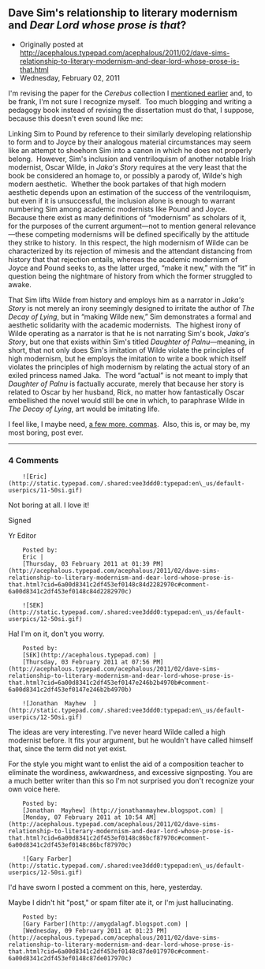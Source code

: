 ## Dave Sim's relationship to literary modernism and <em>Dear Lord whose prose is that</em>?

 * Originally posted at http://acephalous.typepad.com/acephalous/2011/02/dave-sims-relationship-to-literary-modernism-and-dear-lord-whose-prose-is-that.html
 * Wednesday, February 02, 2011



I'm revising the paper for the _Cerebus_ collection I [mentioned earlier](http://acephalous.typepad.com/acephalous/2010/08/cerebus-and-modernist-freedom-revisited.html) and, to be frank, I'm not sure I recognize myself.  Too much blogging and writing a pedagogy book instead of revising the dissertation must do that, I suppose, because this doesn't even sound like me:

Linking Sim to Pound by reference to their similarly developing relationship to form and to Joyce by their analogous material circumstances may seem like an attempt to shoehorn Sim into a canon in which he does not properly belong.  However, Sim's inclusion and ventriloquism of another notable Irish modernist, Oscar Wilde, in _Jaka's Story_ requires at the very least that the book be considered an homage to, or possibly a parody of, Wilde's high modern aesthetic.  Whether the book partakes of that high modern aesthetic depends upon an estimation of the success of the ventriloquism, but even if it is unsuccessful, the inclusion alone is enough to warrant numbering Sim among academic modernists like Pound and Joyce.  Because there exist as many definitions of “modernism” as scholars of it, for the purposes of the current argument—not to mention general relevance—these competing modernisms will be defined specifically by the attitude they strike to history.  In this respect, the high modernism of Wilde can be characterized by its rejection of mimesis and the attendant distancing from history that that rejection entails, whereas the academic modernism of Joyce and Pound seeks to, as the latter urged, “make it new,” with the “it” in question being the nightmare of history from which the former struggled to awake. 

That Sim lifts Wilde from history and employs him as a narrator in _Jaka's Story_ is not merely an irony seemingly designed to irritate the author of _The Decay of Lying_, but in “making Wilde new,” Sim demonstrates a formal and aesthetic solidarity with the academic modernists.  The highest irony of Wilde operating as a narrator is that he is not narrating Sim's book, _Jaka's Story_, but one that exists within Sim's titled _Daughter of Palnu_—meaning, in short, that not only does Sim's imitation of Wilde violate the principles of high modernism, but he employs the imitation to write a book which itself violates the principles of high modernism by relating the actual story of an exiled princess named Jaka.  The word “actual” is not meant to imply that _Daughter of Palnu_ is factually accurate, merely that because her story is related to Oscar by her husband, Rick, no matter how fantastically Oscar embellished the novel would still be one in which, to paraphrase Wilde in _The Decay of Lying_, art would be imitating life.

I feel like, I maybe need, [a few more, commas](http://acephalous.typepad.com/acephalous/2008/11/what-is-it-with-students-and-with-commas.html).  Also, this is, or may be, my most boring, post ever. 

		

* * *

### 4 Comments 

		

                
[]()

	

		![Eric](http://static.typepad.com/.shared:vee3ddd0:typepad:en\_us/default-userpics/11-50si.gif)
	

	

		

Not boring at all. I love it!  

Signed  

Yr Editor

	

		Posted by:
		Eric |
		[Thursday, 03 February 2011 at 01:39 PM](http://acephalous.typepad.com/acephalous/2011/02/dave-sims-relationship-to-literary-modernism-and-dear-lord-whose-prose-is-that.html?cid=6a00d8341c2df453ef0148c84d2282970c#comment-6a00d8341c2df453ef0148c84d2282970c)

[]()

	

		![SEK](http://static.typepad.com/.shared:vee3ddd0:typepad:en\_us/default-userpics/12-50si.gif)
	

	

		

Ha!  I'm on it, don't you worry.

	

		Posted by:
		[SEK](http://acephalous.typepad.com) |
		[Thursday, 03 February 2011 at 07:56 PM](http://acephalous.typepad.com/acephalous/2011/02/dave-sims-relationship-to-literary-modernism-and-dear-lord-whose-prose-is-that.html?cid=6a00d8341c2df453ef0147e246b2b4970b#comment-6a00d8341c2df453ef0147e246b2b4970b)

[]()

	

		![Jonathan  Mayhew  ](http://static.typepad.com/.shared:vee3ddd0:typepad:en\_us/default-userpics/12-50si.gif)
	

	

		

The ideas are very interesting.  I've never heard Wilde called a high modernist before.  It fits your argument, but he wouldn't have called himself that, since the term did not yet exist.  

For the style you might want to enlist the aid of a composition teacher to eliminate the wordiness, awkwardness, and excessive signposting. You are a much better writer than this  so I'm not surprised you don't recognize your own voice here. 

	

		Posted by:
		[Jonathan  Mayhew] (http://jonathanmayhew.blogspot.com) |
		[Monday, 07 February 2011 at 10:54 AM](http://acephalous.typepad.com/acephalous/2011/02/dave-sims-relationship-to-literary-modernism-and-dear-lord-whose-prose-is-that.html?cid=6a00d8341c2df453ef0148c86bcf87970c#comment-6a00d8341c2df453ef0148c86bcf87970c)

[]()

	

		![Gary Farber](http://static.typepad.com/.shared:vee3ddd0:typepad:en\_us/default-userpics/12-50si.gif)
	

	

		

I'd have sworn I posted a comment on this, here, yesterday.

Maybe I didn't hit "post," or spam filter ate it, or I'm just hallucinating.

	

		Posted by:
		[Gary Farber](http://amygdalagf.blogspot.com) |
		[Wednesday, 09 February 2011 at 01:23 PM](http://acephalous.typepad.com/acephalous/2011/02/dave-sims-relationship-to-literary-modernism-and-dear-lord-whose-prose-is-that.html?cid=6a00d8341c2df453ef0148c87de017970c#comment-6a00d8341c2df453ef0148c87de017970c)

		

        